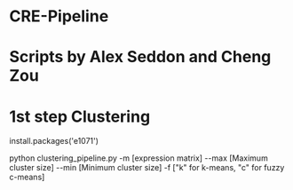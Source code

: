 # CRE-Pipeline
# Scripts by Alex Seddon and Cheng Zou
# 1st step Clustering

install.packages('e1071')

python clustering_pipeline.py -m [expression matrix] --max [Maximum cluster size] --min [Minimum cluster size] -f ["k" for k-means, "c" for fuzzy c-means]
